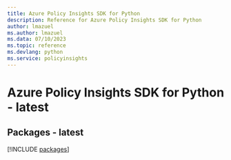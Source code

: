 ```yaml
---
title: Azure Policy Insights SDK for Python
description: Reference for Azure Policy Insights SDK for Python
author: lmazuel
ms.author: lmazuel
ms.data: 07/10/2023
ms.topic: reference
ms.devlang: python
ms.service: policyinsights
---
```

# Azure Policy Insights SDK for Python - latest
## Packages - latest
[!INCLUDE [packages](policy-insights-index.md)]